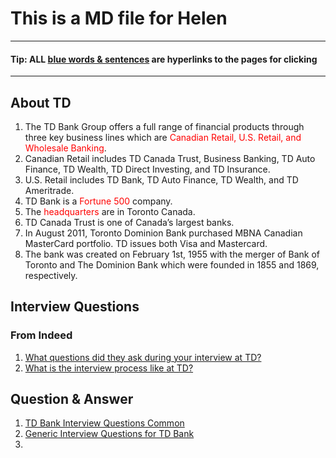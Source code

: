 # This is a MD file for Helen
***
#### Tip: ALL [blue words & sentences](README.md) are hyperlinks to the pages for clicking
***
## About TD
1. The TD Bank Group offers a full range of financial products through three key business lines which are <span style="color:red">Canadian Retail, U.S. Retail, and Wholesale Banking</span>.
2. Canadian Retail includes TD Canada Trust, Business Banking, TD Auto Finance, TD Wealth, TD Direct Investing, and TD Insurance.
3. U.S. Retail includes TD Bank, TD Auto Finance, TD Wealth, and TD Ameritrade.
4. TD Bank is a <span style="color:red">Fortune 500</span> company.
5. The <span style="color:red">headquarters</span> are in Toronto Canada. 
6. TD Canada Trust is one of Canada’s largest banks.
7. In August 2011, Toronto Dominion Bank purchased MBNA Canadian MasterCard portfolio.  TD issues both Visa and Mastercard. 
8. The bank was created on February 1st, 1955 with the merger of Bank of Toronto and The Dominion Bank which were founded in 1855 and 1869, respectively.
## Interview Questions
### From Indeed
1. [What questions did they ask during your interview at TD?](https://ca.indeed.com/cmp/Td-Bank/faq/what-questions-did-they-ask-during-your-interview-at-td-bank?quid=1bc6vft8r5j52dn9)
2. [What is the interview process like at TD?](https://ca.indeed.com/cmp/Td-Bank/faq/what-is-the-interview-process-like-at-td-bank?quid=1bofsk3ve5j4pds2)
## Question & Answer
1. [TD Bank Interview Questions Common](https://worknearyou.ca/td-bank-interview-questions)
2. [Generic Interview Questions for TD Bank](https://www.ncesc.com/td-bank-interview-questions/)
3. 